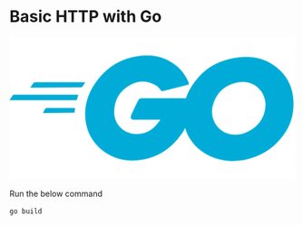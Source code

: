 
# Basic HTTP with Go

![golang_icon](./misc/golang-1.svg)



Run the below command

```
go build
```






